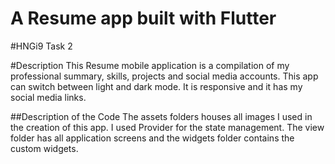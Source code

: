 # A Resume app built with Flutter

#HNGi9 Task 2

#Description
This Resume mobile application is a compilation of my professional summary, skills, projects and social media accounts. This app can switch between light and dark mode. It is responsive and it has my social media links.

##Description of the Code
The assets folders houses all images I used in the creation of this app. I used Provider for the state management.
The view folder has all application screens and the widgets folder contains the custom widgets.



